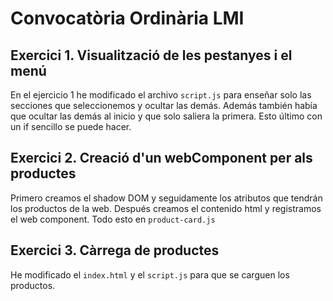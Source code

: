 # Convocatòria Ordinària LMI
## Exercici 1. Visualització de les pestanyes i el menú

En el ejercicio 1 he modificado el archivo `script.js` para enseñar solo las secciones que seleccionemos y ocultar las demás. Además también había que ocultar las demás al inicio y que solo saliera la primera.
Esto último con un if sencillo se puede hacer.

## Exercici 2. Creació d'un webComponent per als productes
Primero creamos el shadow DOM y seguidamente los atributos que tendrán los productos de la web. Después creamos el contenido html y registramos el web component. Todo esto en `product-card.js`

## Exercici 3. Càrrega de productes
He modificado el `index.html` y el `script.js` para que se carguen los productos. 